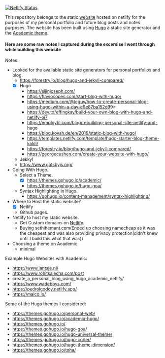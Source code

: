 [![Netlify Status](https://api.netlify.com/api/v1/badges/62b4c342-11cf-4c4e-9329-e221d879bd70/deploy-status)](https://app.netlify.com/sites/sethihemant/deploys)

This repository belongs to the static [website](www.sethihemant.com) hosted on netlify for the purposes of my personal portfolio and future blog posts and notes purposes. The website has been built using [Hugo](https://gohugo.io/) a static site generator and the [Academic theme](https://sourcethemes.com/academic/).

#### Here are some raw notes I captured during the excersise I went through while building this website

Notes:

- Looked for the available static site generators for personal portfolios and blog.
  - <https://forestry.io/blog/hugo-and-jekyll-compared/>
  - [X] Hugo
    - <https://sijinjoseph.com/>
    - <https://flaviocopes.com/start-blog-with-hugo/>
    - <https://medium.com/@tcguy/how-to-create-personal-blog-using-hugo-within-a-day-e9e87ba152d9>9>
    - <https://dev.to/effingkay/build-your-own-blog-with-hugo-and-netlify-oi7>
    - <https://employbl.com/blog/rebuilding-personal-site-netlify-and-hugo>
    - <https://blog.kovah.de/en/2019/static-blog-with-hugo/>
    - <https://templates.netlify.com/template/hugo-starter-blog-theme-kaldi/>
    - <https://forestry.io/blog/hugo-and-jekyll-compared/>
    - <https://georgecushen.com/create-your-website-with-hugo/>
  - Jekkyl
  - <https://www.gatsbyjs.org/>
- Going With Hugo.
  - Select a Theme.
    - [X] <https://themes.gohugo.io/academic/>
    - <https://themes.gohugo.io/hugo-goa/>
  - Syntax Highlighting in Hugo.
    - <https://gohugo.io/content-management/syntax-highlighting/>
- Where to Host the static website?
  - [X] Netlify
  - Github pages.
- Netlify to host my static website.
  - Get Custom domains on [Netlify](https://docs.netlify.com/domains-https/custom-domains/).
  - Buying sethihemant.com(Ended up choosing namecheap as it was the cheapest and was also providing privacy protection(didn't knew until I build this what that was))
- Choosing a theme on Academic.
  - minimal

Example Hugo Websites with Academic:

- <https://www.jantsje.nl/>
- <https://www.rohitsalecha.com/post>
- create_a_personal_blog_using_hugo_academic_netlify/
- <https://www.wadeboys.com/>
- <https://pedrolgodoy.netlify.app/>
- <https://malco.io/>

Some of the Hugo themes I considered:

- <https://themes.gohugo.io/personal-web/>
- <https://themes.gohugo.io/academia-hugo/>
- <https://themes.gohugo.io/>
- <https://themes.gohugo.io/hugo-goa/>
- <https://themes.gohugo.io/hugo-universal-theme/>
- <https://themes.gohugo.io/hugo-coder/>
- <https://themes.gohugo.io/hugo-theme-dimension/>
- <https://themes.gohugo.io/toha/>
